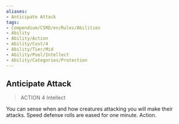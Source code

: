 ```yaml
---
aliases:
- Anticipate Attack
tags:
- Compendium/CSRD/en/Rules/Abilities
- Ability
- Ability/Action
- Ability/Cost/4
- Ability/Tier/Mid
- Ability/Pool/Intellect
- Ability/Categories/Protection
---
```


  
## Anticipate Attack  
>ACTION 4  Intellect  
  
You can sense when and how creatures attacking you will make their attacks. Speed defense rolls are eased for one minute. Action.